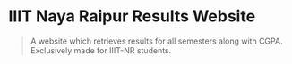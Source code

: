 # IIIT Naya Raipur Results Website

> A website which retrieves results for all semesters along with CGPA. Exclusively made for  IIIT-NR students.
